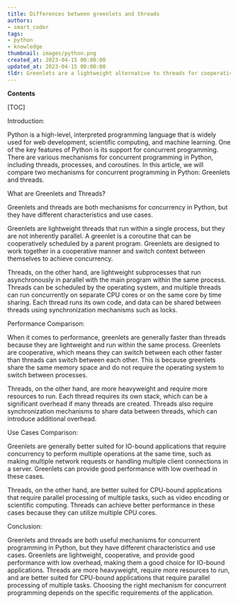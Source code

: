 ```yaml
---
title: Differences between greenlets and threads
authors:
- smart_coder
tags:
- python
- knowledge
thumbnail: images/python.png
created_at: 2023-04-15 00:00:00
updated_at: 2023-04-15 00:00:00
tldr: Greenlets are a lightweight alternative to threads for cooperative multitasking in Python, allowing for better control over switching between tasks.
---
```


**Contents**

[TOC]

Introduction: 

Python is a high-level, interpreted programming language that is widely used for web development, scientific computing, and machine learning. One of the key features of Python is its support for concurrent programming. There are various mechanisms for concurrent programming in Python, including threads, processes, and coroutines. In this article, we will compare two mechanisms for concurrent programming in Python: Greenlets and threads.

What are Greenlets and Threads?

Greenlets and threads are both mechanisms for concurrency in Python, but they have different characteristics and use cases.

Greenlets are lightweight threads that run within a single process, but they are not inherently parallel. A greenlet is a coroutine that can be cooperatively scheduled by a parent program. Greenlets are designed to work together in a cooperative manner and switch context between themselves to achieve concurrency.

Threads, on the other hand, are lightweight subprocesses that run asynchronously in parallel with the main program within the same process. Threads can be scheduled by the operating system, and multiple threads can run concurrently on separate CPU cores or on the same core by time sharing. Each thread runs its own code, and data can be shared between threads using synchronization mechanisms such as locks.

Performance Comparison: 

When it comes to performance, greenlets are generally faster than threads because they are lightweight and run within the same process. Greenlets are cooperative, which means they can switch between each other faster than threads can switch between each other. This is because greenlets share the same memory space and do not require the operating system to switch between processes.

Threads, on the other hand, are more heavyweight and require more resources to run. Each thread requires its own stack, which can be a significant overhead if many threads are created. Threads also require synchronization mechanisms to share data between threads, which can introduce additional overhead.

Use Cases Comparison: 

Greenlets are generally better suited for IO-bound applications that require concurrency to perform multiple operations at the same time, such as making multiple network requests or handling multiple client connections in a server. Greenlets can provide good performance with low overhead in these cases.

Threads, on the other hand, are better suited for CPU-bound applications that require parallel processing of multiple tasks, such as video encoding or scientific computing. Threads can achieve better performance in these cases because they can utilize multiple CPU cores.

Conclusion: 

Greenlets and threads are both useful mechanisms for concurrent programming in Python, but they have different characteristics and use cases. Greenlets are lightweight, cooperative, and provide good performance with low overhead, making them a good choice for IO-bound applications. Threads are more heavyweight, require more resources to run, and are better suited for CPU-bound applications that require parallel processing of multiple tasks. Choosing the right mechanism for concurrent programming depends on the specific requirements of the application.
